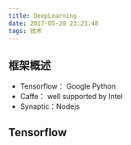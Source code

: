 ```yaml
---
title: DeepLearning
date: 2017-05-20 23:23:48
tags: 技术
---
```

## 框架概述
* Tensorflow： Google Python
* Caffe： well supported by Intel
* Synaptic：Nodejs


## Tensorflow
